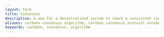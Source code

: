 ```yaml
---
layout: Term
title: Consensus
description: A way for a decentralized system to reach a consistent view of shared collections of data. Cardano uses the Ouroboros consensus algorithm, which is an algorithm based on proof of stake.
aliases: cardano consensus algorithm, cardano consensus protocol ouroboros,consensus algorithms, proof-of-work vs. proof-of-stake, how do blockchains achieve consensus, cryptography consensus mechanisms
keywords: cardano, consensus, algorithm
---
```


